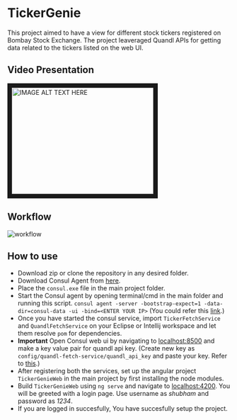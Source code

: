 # TickerGenie
This project aimed to have a view for different stock tickers registered on Bombay Stock Exchange. The project leaveraged Quandl APIs for getting data related to the tickers listed on the web UI.

## Video Presentation
<a href="http://www.youtube.com/watch?feature=player_embedded&v=lUSrEZ18VEk" target="_blank"><img src="http://img.youtube.com/vi/lUSrEZ18VEk/0.jpg" alt="IMAGE ALT TEXT HERE" width="320" height="240" border="10" /></a>

## Workflow
![workflow](https://user-images.githubusercontent.com/31181262/55422669-cbdb1280-5599-11e9-9350-fd283dffd9d8.png)

## How to use
- Download zip or clone the repository in any desired folder.
- Download Consul Agent from [here](https://www.consul.io/downloads.html).
- Place the `consul.exe` file in the main project folder.
- Start the Consul agent by opening terminal/cmd in the main folder and running this script.
`consul agent -server -bootstrap-expect=1 -data-dir=consul-data -ui -bind=<ENTER YOUR IP>` (You could refer this [link](https://howtodoinjava.com/spring-cloud/consul-service-registration-discovery/).)
- Once you have started the consul service, import `TickerFetchService` and `QuandlFetchService` on your Eclipse or Intellij workspace and let them resolve `pom` for dependencies.
- **Important** Open Consul web ui by navigating to [localhost:8500](http://localhost:8500/ui/dc1/kv) and make a key value pair for quandl api key. (Create new key as `config/quandl-fetch-service/quandl_api_key` and paste your key. Refer to [this](https://blog.imaginea.com/integrate-consul-with-spring-boot-2-0-5-release/).)
- After registering both the services, set up the angular project `TickerGenieWeb` in the main project by first installing the node modules.
- Build `TickerGenieWeb` using `ng serve` and navigate to [localhost:4200](http://localhost:4200/login). You will be greeted with a login page. Use username as *shubham* and password as *1234*.
- If you are logged in succesfully, You have succesfully setup the project.
